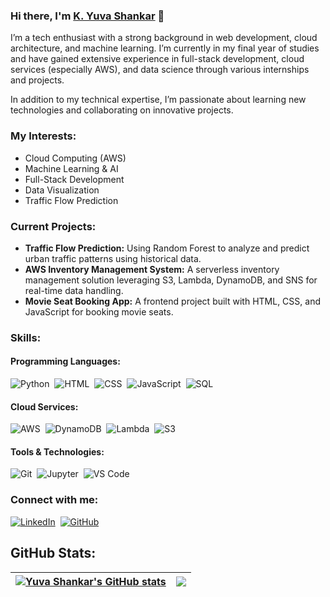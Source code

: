 ### Hi there, I'm [K. Yuva Shankar](https://www.linkedin.com/in/yuva-shankar-4ba786228) 👋

I’m a tech enthusiast with a strong background in web development, cloud architecture, and machine learning. I’m currently in my final year of studies and have gained extensive experience in full-stack development, cloud services (especially AWS), and data science through various internships and projects. 

In addition to my technical expertise, I’m passionate about learning new technologies and collaborating on innovative projects.

### My Interests:
- Cloud Computing (AWS)
- Machine Learning & AI
- Full-Stack Development
- Data Visualization
- Traffic Flow Prediction

### Current Projects:
- **Traffic Flow Prediction:** Using Random Forest to analyze and predict urban traffic patterns using historical data.
- **AWS Inventory Management System:** A serverless inventory management solution leveraging S3, Lambda, DynamoDB, and SNS for real-time data handling.
- **Movie Seat Booking App:** A frontend project built with HTML, CSS, and JavaScript for booking movie seats.

### Skills:

#### Programming Languages:
![Python](https://img.shields.io/badge/Python-3776AB?style=for-the-badge&logo=python&logoColor=white)&nbsp;
![HTML](https://img.shields.io/badge/HTML-E34F26?style=for-the-badge&logo=html5&logoColor=white)&nbsp;
![CSS](https://img.shields.io/badge/CSS-1572B6?style=for-the-badge&logo=css3&logoColor=white)&nbsp;
![JavaScript](https://img.shields.io/badge/JavaScript-F7DF1E?style=for-the-badge&logo=javascript&logoColor=black)&nbsp;
![SQL](https://img.shields.io/badge/SQL-336791?style=for-the-badge&logo=postgresql&logoColor=white)&nbsp;

#### Cloud Services:
![AWS](https://img.shields.io/badge/Amazon_AWS-232F3E?style=for-the-badge&logo=amazon-aws&logoColor=white)&nbsp;
![DynamoDB](https://img.shields.io/badge/DynamoDB-4053D6?style=for-the-badge&logo=amazon-dynamodb&logoColor=white)&nbsp;
![Lambda](https://img.shields.io/badge/AWS_Lambda-FF9900?style=for-the-badge&logo=amazon-aws&logoColor=white)&nbsp;
![S3](https://img.shields.io/badge/Amazon_S3-569A31?style=for-the-badge&logo=amazon-s3&logoColor=white)

#### Tools & Technologies:
![Git](https://img.shields.io/badge/GIT-E44C30?style=for-the-badge&logo=git&logoColor=white)&nbsp;
![Jupyter](https://img.shields.io/badge/Jupyter-F37626.svg?style=for-the-badge&logo=Jupyter&logoColor=white)&nbsp;
![VS Code](https://img.shields.io/badge/Visual_Studio_Code-007ACC?style=for-the-badge&logo=visual-studio-code&logoColor=white)

### Connect with me:

[![LinkedIn](https://img.shields.io/badge/LinkedIn-%230A66C2.svg?style=for-the-badge&logo=linkedin&logoColor=white)](https://www.linkedin.com/in/yuva-shankar-4ba786228)&nbsp;
[![GitHub](https://img.shields.io/badge/GitHub-%2312100E.svg?style=for-the-badge&logo=github&logoColor=white)](https://github.com/YuvaShankar)&nbsp;

## GitHub Stats:

| <a href="https://github.com/yuvashankar"><img align="center" src="https://github-readme-stats.vercel.app/api?username=yuvashankar&show_icons=true&include_all_commits=true&theme=buefy&hide_border=true" alt="Yuva Shankar's GitHub stats" /></a> | <a href="https://github.com/yuvashankar"><img align="center" src="https://github-readme-stats.vercel.app/api/top-langs/?username=yuvashankar&layout=compact&theme=buefy&hide_border=true" /></a> |
| ------------- | ------------- |

